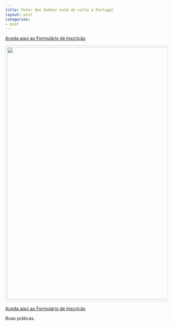 ```yaml
---
title: Peter den Dekker está de volta a Portugal
layout: post
categories:
- post
---
```

[Aceda aqui ao Formulário de Inscrição](http://form.jotformeu.com/form/40704420027340)

<p align="center"><img src="http://lourencoazevedo.com/pimagens/2015-03-03.jpg" style="border: 1px solid #ccc; padding: 5px; width: 800px"></p>

[Aceda aqui ao Formulário de Inscrição](http://form.jotformeu.com/form/40704420027340)

Boas práticas.
